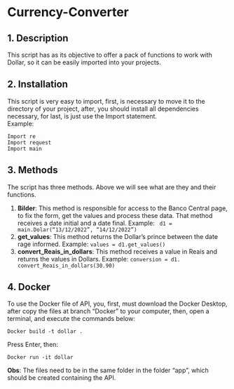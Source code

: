 # Currency-Converter
## 1. Description
This script has as its objective to offer a pack of functions to work with Dollar, so it can be easily imported into your projects.
## 2. Installation
This script is very easy to import, first, is necessary to move it to the directory of your project, after,  you should install all dependencies necessary, for last, is just use the Import statement.
<br> Example:
``` from bs4 import BeautifulSoup
Import re
Import request
Import main
```

## 3. Methods
The script has three methods. Above we will see what are they and their functions.
1.	**Bilder**: This method is responsible for access to the Banco Central page, to fix the form, get the values and process these data. That method receives a date initial and a date final.  Example: ```` d1 = main.Dolar(“13/12/2022”, “14/12/2022”)````
2.	**get_values**: This method returns the Dollar’s prince between the date rage informed. Example: ```` values = d1.get_values() ````
3.	**convert_Reais_in_dollars**: This method receives a value in Reais and returns the values in Dollars. Example: ````conversion = d1. convert_Reais_in_dollars(30.90) ````
## 4. Docker
To use the Docker file of API, you, first, must download the Docker Desktop, after copy the files at branch “Docker” to your computer, then, open a terminal,  and execute the commands below:
````
Docker build -t dollar .
````
Press Enter, then:
````
Docker run -it dollar
````
 **Obs**: The files need to be in the same folder in the folder “app”, which should be created containing the API.
